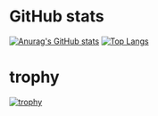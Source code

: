 # GitHub stats
[![Anurag's GitHub stats](https://github-readme-stats.vercel.app/api?username=daigo-max&show_icons=true&theme=gruvbox)](https://github.com/anuraghazra/github-readme-stats)
[![Top Langs](https://github-readme-stats.vercel.app/api/top-langs/?username=daigo-max&layout=compact&theme=gruvbox)](https://github.com/anuraghazra/github-readme-stats)

# trophy
[![trophy](https://github-profile-trophy.vercel.app/?username=daigo-max&theme=gruvbox)](https://github.com/ryo-ma/github-profile-trophy)

<!--
**daigo-max/daigo-max** is a ✨ _special_ ✨ repository because its `README.md` (this file) appears on your GitHub profile.

Here are some ideas to get you started:

- 🔭 I’m currently working on ...
- 🌱 I’m currently learning ...
- 👯 I’m looking to collaborate on ...
- 🤔 I’m looking for help with ...
- 💬 Ask me about ...
- 📫 How to reach me: ...
- 😄 Pronouns: ...
- ⚡ Fun fact: ...
-->
